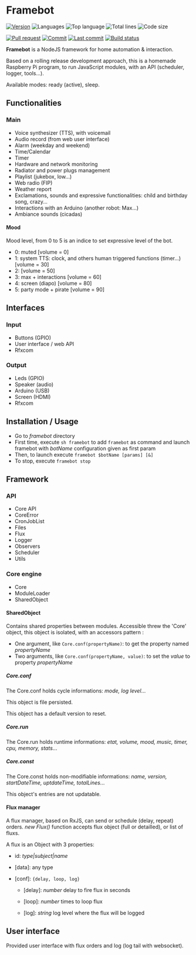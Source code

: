 # Framebot

[![Version](https://img.shields.io/github/package-json/v/adrigarry/framebot?style=flat-square)](https://github.com/AdriGarry/framebot/tags)
![Languages](https://img.shields.io/github/languages/count/adrigarry/framebot?style=flat-square)
![Top language](https://img.shields.io/github/languages/top/adrigarry/framebot?style=flat-square)
![Total lines](https://img.shields.io/tokei/lines/github/adrigarry/framebot?style=flat-square)
![Code size](https://img.shields.io/github/languages/code-size/adrigarry/framebot?style=flat-square)

[![Pull request](https://img.shields.io/github/issues-pr/adrigarry/framebot?style=flat-square)](https://github.com/AdriGarry/framebot/pulls)
[![Commit](https://img.shields.io/github/commit-activity/w/adrigarry/framebot?style=flat-square)](https://github.com/AdriGarry/framebot/commits/master)
[![Last commit](https://img.shields.io/github/last-commit/adrigarry/framebot?style=flat-square)](https://github.com/AdriGarry/framebot/commits/master)
[![Build status](https://img.shields.io/github/workflow/status/adrigarry/framebot/CI?style=flat-square)](https://github.com/AdriGarry/framebot/actions)

**Framebot** is a NodeJS framework for home automation & interaction.

Based on a rolling release development approach, this is a homemade Raspberry Pi program, to run JavaScript modules, with an API (scheduler, logger, tools...).

Available modes: ready (active), sleep.

## Functionalities

### Main

- Voice synthesizer (TTS), with voicemail
- Audio record (from web user interface)
- Alarm (weekday and weekend)
- Time/Calendar
- Timer
- Hardware and network monitoring
- Radiator and power plugs management
- Playlist (jukebox, low...)
- Web radio (FIP)
- Weather report
- Exclamations, sounds and expressive functionalities: child and birthday song, crazy...
- Interactions with an Arduino (another robot: Max...)
- Ambiance sounds (cicadas)

#### Mood

Mood level, from 0 to 5 is an indice to set expressive level of the bot.

- 0: muted [volume = 0]
- 1: system TTS: clock, and others human triggered functions (timer...) [volume = 30]
- 2: [volume = 50]
- 3: max + interactions [volume = 60]
- 4: screen (diapo) [volume = 80]
- 5: party mode + pirate [volume = 90]

## Interfaces

### Input

- Buttons (GPIO)
- User interface / web API
- Rfxcom

### Output

- Leds (GPIO)
- Speaker (audio)
- Arduino (USB)
- Screen (HDMI)
- Rfxcom

## Installation / Usage

- Go to _framebot_ directory
- First time, execute `sh framebot` to add `framebot` as command and launch framebot with _botName_ configuration given as first param
- Then, to launch execute `framebot $botName [params] [&]`
- To stop, execute `framebot stop`

## Framework

### API

- Core API
- CoreError
- CronJobList
- Files
- Flux
- Logger
- Observers
- Scheduler
- Utils

### Core engine

- Core
- ModuleLoader
- SharedObject

#### SharedObject

Contains shared properties between modules. Accessible threw the 'Core' object, this object is isolated, with an accessors pattern :

- One argument, like `Core.conf(propertyName)`: to get the property named _propertyName_
- Two arguments, like `Core.conf(propertyName, value)`: to set the _value_ to property _propertyName_

##### Core.conf

The Core.conf holds cycle informations: _mode, log level_...

This object is file persisted.

This object has a default version to reset.

##### Core.run

The Core.run holds runtime informations: _etat, volume, mood, music, timer, cpu, memory, stats_...

##### Core.const

The Core.const holds non-modifiable informations: _name, version, startDateTime, uptdateTime, totalLines_...

This object's entries are not updatable.

#### Flux manager

A flux manager, based on RxJS, can send or schedule (delay, repeat) orders.
_new Flux()_ function accepts flux object (full or detailled), or list of fluxs.

A flux is an Object with 3 properties:

- id: _type|subject|name_

- [data]: any type

- [conf]: `{delay, loop, log}`

  - [delay]: _number_ delay to fire flux in seconds

  - [loop]: _number_ times to loop flux

  - [log]: _string_ log level where the flux will be logged

## User interface

Provided user interface with flux orders and log (log tail with websocket).
